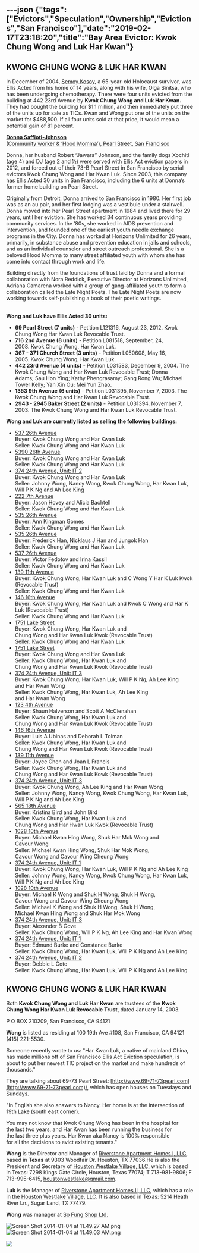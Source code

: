 ---json
{"tags":["Evictors","Speculation","Ownership","Evictions","San Francisco"],"date":"2019-02-17T23:18:20","title":"Bay Area Evictor: Kwok Chung Wong and Luk Har Kwan"}
---

KWONG CHUNG WONG & LUK HAR KWAN
-------------------------------

In December of 2004, [Semoy Kosoy](http://www.sfbg.com/39/08/news_condos.html), a 65-year-old Holocaust survivor, was Ellis Acted from his home of 14 years, along with his wife, Olga Sinitsa, who has been undergoing chemotherapy. There were four units evicted from the building at 442 23rd Avenue by **Kwok Chung Wong and Luk Har Kwan.** They had bought the building for $1.1 million, and then immediately put three of the units up for sale as TICs. Kwan and Wong put one of the units on the market for $488,500. If all four units sold at that price, it would mean a potential gain of 81 percent.

[**Donna Saffioti-Johnson**  
(Community worker & ‘Hood Momma’), Pearl Street, San Francisco](https://archive.org/details/DonnaJohnsonFinal)

Donna, her husband Robert “Jawara” Johnson, and the family dogs Xochitl (age 4) and DJ (age 2 and ½) were served with Ellis Act eviction papers in 2012, and forced out of their 73-B Pearl Street in San Francisco by serial evictors Kwok Chung Wong and Har Kwan Luk. Since 2003, this company has Ellis Acted 30 units in San Francisco, including the 6 units at Donna’s former home building on Pearl Street.

Originally from Detroit, Donna arrived to San Francisco in 1980. Her first job was as an au pair, and her first lodging was a vestibule under a stairwell. Donna moved into her Pearl Street apartment in 1984 and lived there for 29 years, until her eviction. She has worked 34 continuous years providing community services. In the ’80s, she worked in AIDS prevention and intervention, and founded one of the earliest youth needle exchange programs in the City. Donna has worked at Horizons Unlimited for 26 years, primarily, in substance abuse and prevention education in jails and schools, and as an individual counselor and street outreach professional. She is a beloved Hood Momma to many street affiliated youth with whom she has come into contact through work and life.

Building directly from the foundations of trust laid by Donna and a formal collaboration with Nora Reddick, Executive Director at Horizons Unlimited, Adriana Camarena worked with a group of gang-affiliated youth to form a collaboration called the Late Night Poets. The Late Night Poets are now working towards self-publishing a book of their poetic writings.  
 

**Wong and Luk have Ellis Acted 30 units:**

*   **69 Pearl Street (7 units)** - Petition L121316, August 23, 2012. Kwok Chung Wong Har Kwan Luk Revocable Trust.
*   **716 2nd Avenue (8 units)** \- Petition L081518, September, 24, 2008. Kwok Chung Wong, Har Kwan Luk.
*   **367 - 371 Church Street (3 units)** - Petition L050608, May 16, 2005. Kwok Chung Wong, Har Kwan Luk.
*   **442 23rd Avenue (4 units)** - Petition L031583, December 9, 2004. The Kwok Chung Wong and Har Kwan Luk Revocable Trust; Donna Adams; Sau Hon Ying; Kathy Phengrasamy; Gang Rong Wu; Michael Tower Kelly; Yan Xin Ou; Mei Yun Zhao.
*   **1353 9th Avenue** **(6 units)** - Petition L031395, November 7, 2003. The Kwok Chung Wong and Har Kwan Luk Revocable Trust.
*   **2943 - 2945 Baker Street** **(2 units)** - Petition L031394. November 7, 2003. The Kwok Chung Wong and Har Kwan Luk Revocable Trust.

**Wong and Luk are currently listed as selling the following buildings:**

*   [537 26th Avenue](http://sf.blockshopper.com/property/1518039/537_26th/)  
    Buyer: Kwok Chung Wong and Har Kwan Luk   
    Seller: Kwok Chung Wong and Har Kwan Luk
*   [5390 26th Avenue](http://sf.blockshopper.com/property/1518040/5390_26th/)   
    Buyer: Kwok Chung Wong and Har Kwan Luk   
    Seller: Kwok Chung Wong and Har Kwan Luk
*   [374 24th Avenue, Unit: IT 2](http://sf.blockshopper.com/property/1410055/374_24th_unit_it_2/)  
    Buyer: Kwok Chung Wong and Har Kwan Luk   
    Seller: Johnny Wong, Nancy Wong, Kwok Chung Wong, Har Kwan Luk, Will P K Ng and Ah Lee King
*   [222 7th Avenue](http://sf.blockshopper.com/property/1427027/222_7th/)  
    Buyer: Jason Hovey and Alicia Bachtell   
    Seller: Kwok Chung Wong and Har Kwan Luk
*    [535 26th Avenue](http://sf.blockshopper.com/property/1518037/535_26th/)   
    Buyer: Ann Kingman Gomes   
    Seller: Kwok Chung Wong and Har Kwan Luk
*   [535 26th Avenue](http://sf.blockshopper.com/property/1518038/535_26th/)   
    Buyer: Frederick Han, Nicklaus J Han and Jungok Han   
    Seller: Kwok Chung Wong and Har Kwan Luk
*   [537 26th Avenue](http://sf.blockshopper.com/property/1518039/537_26th/)   
    Buyer: Victor Fedotov and Irina Kassil   
    Seller: Kwok Chung Wong and Har Kwan Luk
*   [139 11th Avenue](http://sf.blockshopper.com/property/1371008/139_11th/)   
    Buyer: Kwok Chung Wong, Har Kwan Luk and C Wong Y Har K Luk Kwok (Revocable Trust)   
    Seller: Kwok Chung Wong and Har Kwan Luk
*   [146 16th Avenue](http://sf.blockshopper.com/property/1375039/146_16th/)  
    Buyer: Kwok Chung Wong, Har Kwan Luk and Kwok C Wong and Har K Luk (Revocable Trust)   
    Seller: Kwok Chung Wong and Har Kwan Luk
*   [1751 Lake Street](http://sf.blockshopper.com/property/1378040/1751_lake/)   
    Buyer: Kwok Chung Wong, Har Kwan Luk and Chung Wong and Har Kwan Luk Kwok (Revocable Trust)   
    Seller: Kwok Chung Wong and Har Kwan Luk
*   [1751 Lake Street](http://sf.blockshopper.com/property/1378040/1751_lake/)   
    Buyer: Kwok Chung Wong and Har Kwan Luk   
    Seller: Kwok Chung Wong, Har Kwan Luk and Chung Wong and Har Kwan Luk Kwok (Revocable Trust)
*   [374 24th Avenue, Unit: IT 3](http://sf.blockshopper.com/property/1410056/374_24th_unit_it_3/)   
    Buyer: Kwok Chung Wong, Har Kwan Luk, Will P K Ng, Ah Lee King and Har Kwan Wong   
    Seller: Kwok Chung Wong, Har Kwan Luk, Ah Lee King and Har Kwan Wong
*   [123 4th Avenue](http://sf.blockshopper.com/property/1364053/123_4th/)   
    Buyer: Shaun Halverson and Scott A McClenahan   
    Seller: Kwok Chung Wong, Har Kwan Luk and Chung Wong and Har Kwan Luk Kwok (Revocable Trust)
*   [146 16th Avenue](http://sf.blockshopper.com/property/1375039/146_16th/)   
    Buyer: Luis A Ubinas and Deborah L Tolman   
    Seller: Kwok Chung Wong, Har Kwan Luk and Chung Wong and Har Kwan Luk Kwok (Revocable Trust)
*   [139 11th Avenue](http://sf.blockshopper.com/property/1371008/139_11th/)   
    Buyer: Joyce Chen and Joan L Francis   
    Seller: Kwok Chung Wong, Har Kwan Luk and Chung Wong and Har Kwan Luk Kowk (Revocable Trust)
*   [374 24th Avenue, Unit: IT 3](http://sf.blockshopper.com/property/1410056/374_24th_unit_it_3/)   
    Buyer: Kwok Chung Wong, Ah Lee King and Har Kwan Wong   
    Seller: Johnny Wong, Nancy Wong, Kwok Chung Wong, Har Kwan Luk, Will P K Ng and Ah Lee King
*   [565 18th Avenue](http://sf.blockshopper.com/property/1561045/565_18th/)   
    Buyer: Kristina Bird and John Bird   
    Seller: Kwok Chung Wong, Har Kwan Luk and Chung Wong and Har Hwan Luk Kwok (Revocable Trust)
*   [1028 10th Avenue](http://sf.blockshopper.com/property/19-16-10-3/1028_10th/)   
    Buyer: Michael Kwan Hing Wong, Shuk Har Mok Wong and Cavour Wong   
    Seller: Michael Kwan Hing Wong, Shuk Har Mok Wong, Cavour Wong and Cavour Wing Cheung Wong
*   [374 24th Avenue, Unit: IT 1](http://sf.blockshopper.com/property/1410054/374_24th_unit_it_1/)   
    Buyer: Kwok Chung Wong, Har Kwan Luk, Will P K Ng and Ah Lee King   
    Seller: Johnny Wong, Nancy Wong, Kwok Chung Wong, Har Kwan Luk, Will P K Ng and Ah Lee King
*   [1028 10th Avenue](http://sf.blockshopper.com/property/19-16-10-3/1028_10th/)   
    Buyer: Michael K Wong and Shuk H Wong, Shuk H Wong, Cavour Wong and Cavour Wing Cheung Wong   
    Seller: Michael K Wong and Shuk H Wong, Shuk H Wong, Michael Kwan Hing Wong and Shuk Har Mok Wong
*   [374 24th Avenue, Unit: IT 3](http://sf.blockshopper.com/property/1410056/374_24th_unit_it_3/)   
    Buyer: Alexander B Gove   
    Seller: Kwok Chung Wong, Will P K Ng, Ah Lee King and Har Kwan Wong
*   [374 24th Avenue, Unit: IT 1](http://sf.blockshopper.com/property/1410054/374_24th_unit_it_1/)  
    Buyer: Edmund Burke and Constance Burke   
    Seller: Kwok Chung Wong, Har Kwan Luk, Will P K Ng and Ah Lee King 
*   [374 24th Avenue, Unit: IT 2](http://sf.blockshopper.com/property/1410055/374_24th_unit_it_2/)   
    Buyer: Debbie L Cote   
    Seller: Kwok Chung Wong, Har Kwan Luk, Will P K Ng and Ah Lee King

KWONG CHUNG WONG & LUK HAR KWAN
-------------------------------

Both **Kwok Chung Wong and Luk Har Kwan** are trustees of the **Kwok Chung Wong Har Kwan Luk Revocable Trust**, dated January 14, 2003.

P O BOX 210209, San Francisco, CA 94121

**Wong** is listed as residing at 100 19th Ave #108, San Francisco, CA 94121  
(415) 221-5530.

Someone recently wrote to us: "Har Kwan Luk, a native of mainland China, has made millions off of San Francisco Ellis Act Eviction speculation, is about to put her newest TIC project on the market and make hundreds of thousands."

They are talking about 69-73 Pearl Street: [http://www.69-71-73pearl.com](http://www.69-71-73pearl.com)/, which has open houses on Tuesdays and Sundays.

"In English she also answers to Nancy. Her home is at the intersection of 19th Lake (south east corner).

You may not know that Kwok Chung Wong has been in the hospital for  
the last two years, and Har Kwan has been running the business for  
the last three plus years. Har Kwan aka Nancy is 100% responsible  
for all the decisions to evict existing tenants."

**Wong** is the Director and Manager of [Riverstone Apartment Homes I, LLC](http://www.corporationwiki.com/California/San-Francisco/riverstone-apartment-homes-i-llc/38081342.aspx), based in **Texas** at 9303 Woodfair Dr. Houston, TX 77036.He is also the President and Secretary of [Houston Westlake Village, LLC](http://www.corporationwiki.com/California/San-Francisco/houston-westlake-village-llc/39262707.aspx), which is based in Texas: 7298 Kings Gate Circle, Houston, Texas 77074; T 713-981-9806; F 713-995-6415, houstonwestlake@gmail.com.

**Luk** is the Manager of [Riverstone Apartment Homes II, LLC](http://www.corporationwiki.com/Texas/Houston/riverstone-apartment-homes-ii-llc/38081354.aspx), which has a role in the [Houston Westlake Village, LLC](http://www.corporationwiki.com/California/San-Francisco/houston-westlake-village-llc/39262707.aspx). It is also based in Texas: 5214 Heath River Ln., Sugar Land, TX 77479.

**Wong** was manager at [So Fung Shop Ltd.](http://www.corporationwiki.com/California/San-Francisco/so-fung-shop-ltd/41638496.aspx)

![Screen Shot 2014-01-04 at 11.49.27 AM.png](/assets/uploads/Screen+Shot+2014-01-04+at+11.49.27+AM.png)![Screen Shot 2014-01-04 at 11.49.03 AM.png](/assets/uploads/Screen+Shot+2014-01-04+at+11.49.03+AM.png)

![](/assets/uploads/Screen+Shot+2014-05-24+at+9.24.20+PM.png)